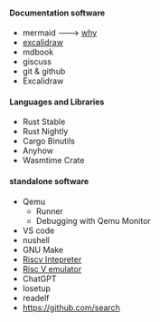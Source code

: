 #### Documentation software
- mermaid   ---> [why](https://mermaid.js.org/community/n00b-overview.html)
- [excalidraw](https://excalidraw.com/%E4%B9%88)
- mdbook
- giscuss
- git & github
- Excalidraw



#### Languages and Libraries
- Rust Stable
- Rust Nightly
- Cargo Binutils
- Anyhow
- Wasmtime Crate

#### standalone software
- Qemu
  - Runner
  - Debugging with Qemu Monitor
- VS code
- nushell
- GNU Make
- [Riscv Intepreter](https://www.cs.cornell.edu/courses/cs3410/2019sp/riscv/interpreter/#)
- [Risc V emulator](https://github.com/TheThirdOne/rars)
- ChatGPT
- losetup
- readelf
- https://github.com/search


